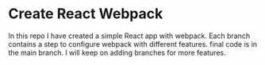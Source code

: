 # Create React Webpack

In this repo I have created a simple React app with webpack. Each branch contains a step to configure webpack with different features. final code is in the main branch. I will keep on adding branches for more features.
